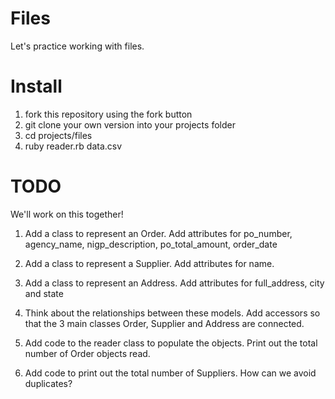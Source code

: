 Files
=====

Let's practice working with files.

# Install

1. fork this repository using the fork button
2. git clone your own version into your projects folder
3. cd projects/files
4. ruby reader.rb data.csv

# TODO

We'll work on this together!

1. Add a class to represent an Order. Add attributes for po_number, agency_name,
nigp_description, po_total_amount, order_date

2. Add a class to represent a Supplier. Add attributes for name.

3. Add a class to represent an Address. Add attributes for full_address,
city and state

4. Think about the relationships between these models. Add accessors so that the
3 main classes Order, Supplier and Address are connected.

5. Add code to the reader class to populate the objects. Print out the total number
of Order objects read.

6. Add code to print out the total number of Suppliers. How can we avoid duplicates?
